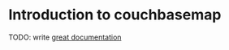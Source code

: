 # Introduction to couchbasemap

TODO: write [great documentation](http://jacobian.org/writing/what-to-write/)
